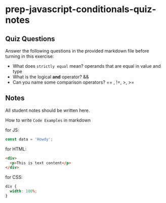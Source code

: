 # prep-javascript-conditionals-quiz-notes

## Quiz Questions

Answer the following questions in the provided markdown file before turning in this exercise:

- What does `strictly equal` mean?
  operands that are equal in value and type
- What is the logical **and** operator?
  &&
- Can you name some comparison operators?
  == , !=, >, >=

## Notes

All student notes should be written here.

How to write `Code Examples` in markdown

for JS:

```javascript
const data = 'Howdy';
```

for HTML:

```html
<div>
  <p>This is text content</p>
</div>
```

for CSS:

```css
div {
  width: 100%;
}
```

